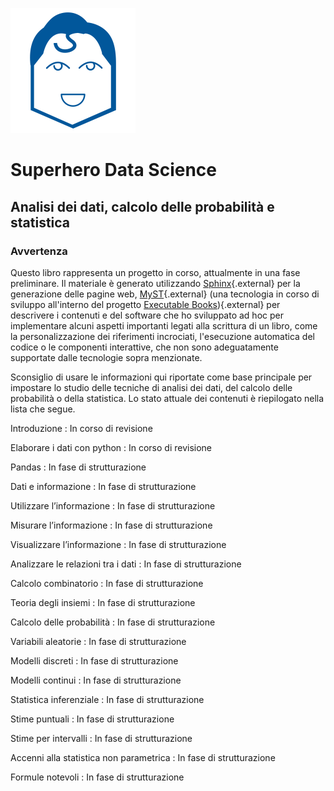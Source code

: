 
![SDS logo](../_static/img/logo.png)

# Superhero Data Science
## Analisi dei dati, calcolo delle probabilità e statistica

### Avvertenza

Questo libro rappresenta un progetto in corso, attualmente in una fase
preliminare. Il materiale è generato utilizzando
[Sphinx](https://www.sphinx-doc.org/en/master/){.external} per la generazione
delle pagine web, [MyST](https://mystmd.org/){.external} (una tecnologia in
corso di sviluppo all'interno del progetto [Executable
Books](https://github.com/executablebooks)){.external} per descrivere i
contenuti e del software che ho sviluppato ad hoc per implementare alcuni
aspetti importanti legati alla scrittura di un libro, come la personalizzazione
dei riferimenti incrociati, l'esecuzione automatica del codice o le componenti
interattive, che non sono adeguatamente supportate dalle tecnologie sopra
menzionate.

Sconsiglio di usare le informazioni qui riportate come base principale per
impostare lo studio delle tecniche di analisi dei dati, del calcolo delle
probabilità o della statistica. Lo stato attuale dei contenuti è riepilogato
nella lista che segue.





Introduzione
: In corso di revisione

Elaborare i dati con python
: In corso di revisione

Pandas
: In fase di strutturazione

Dati e informazione
: In fase di strutturazione

Utilizzare l’informazione
: In fase di strutturazione

Misurare l’informazione
: In fase di strutturazione

Visualizzare l’informazione
: In fase di strutturazione

Analizzare le relazioni tra i dati
: In fase di strutturazione

Calcolo combinatorio
: In fase di strutturazione

Teoria degli insiemi
: In fase di strutturazione

Calcolo delle probabilità
: In fase di strutturazione

Variabili aleatorie
: In fase di strutturazione

Modelli discreti
: In fase di strutturazione

Modelli continui
: In fase di strutturazione

Statistica inferenziale
: In fase di strutturazione

Stime puntuali
: In fase di strutturazione

Stime per intervalli
: In fase di strutturazione

Accenni alla statistica non parametrica
: In fase di strutturazione

Formule notevoli
: In fase di strutturazione

